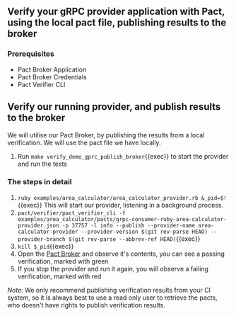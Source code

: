 ## Verify your gRPC provider application with Pact, using the local pact file, publishing results to the broker

### Prerequisites

- Pact Broker Application
- Pact Broker Credentials
- Pact Verifier CLI

## Verify our running provider, and publish results to the broker

We will utilise our Pact Broker, by publishing the results from a local verification. We will use the pact file we have locally.

1. Run `make verify_demo_gprc_publish_broker`{{exec}} to start the provider and run the tests

### The steps in detail

1. `ruby examples/area_calculator/area_calculator_provider.rb &_pid=$!`{{exec}} This will start our provider, listening in a background process.
2. `pact/verifier/pact_verifier_cli -f examples/area_calculator/pacts/grpc-consumer-ruby-area-calculator-provider.json -p 37757 -l info --publish --provider-name area-calculator-provider --provider-version $(git rev-parse HEAD) --provider-branch $(git rev-parse --abbrev-ref HEAD)`{{exec}}
3. `kill $_pid`{{exec}}
4. Open the [Pact Broker]({{TRAFFIC_HOST1_8000}}) and observe it's contents, you can see a passing verification, marked with green
5. If you stop the provider and run it again, you will observe a failing verification, marked with red

_Note:_ We only recommend publishing verification results from your CI system, so it is always best to use a read only user to retrieve the pacts, who doesn't have rights to publish verification results.

